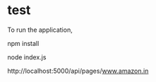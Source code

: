 # test

To run the application, 

npm install

node index.js

http://localhost:5000/api/pages/www.amazon.in
